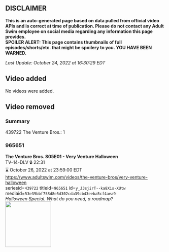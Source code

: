 ## DISCLAIMER
**This is an auto-generated page based on data pulled from official video APIs and is correct at time of publication. Please do not contact any Adult Swim employee on social media regarding any information this page provides.**  
**SPOILER ALERT: This page contains thumbnails of full episodes/shorts/etc. that might be spoilery to you. YOU HAVE BEEN WARNED.**  

_Last Update: October 24, 2022 at 16:30:29 EDT_
## Video added
No videos were added.  
## Video removed
### Summary
439722 The Venture Bros.: 1  
### 965651
**The Venture Bros. S05E01 - Very Venture Halloween**  
TV-14-DLV 🔒 22:31  
⌛ October 26, 2022 at 23:59:00 EDT  
https://www.adultswim.com/videos/the-venture-bros/very-venture-halloween  
seriesid=`439722` titleid=`965651` id=`y_J3sjirT--ka8Xis-XUtw` mediaid=`53e39bbf758d8e5d302cda39cb43eeba5cf4aea9`  
_Halloween Special. What do you need, a roadmap?_  
<a href="https://media.cdn.adultswim.com/uploads/20210106/thumbnails/2_2116141358-venture_504_dup_20121025.jpg"><img src="https://media.cdn.adultswim.com/uploads/20210106/thumbnails/2_2116141358-venture_504_dup_20121025.jpg" height="144px" /></a>
